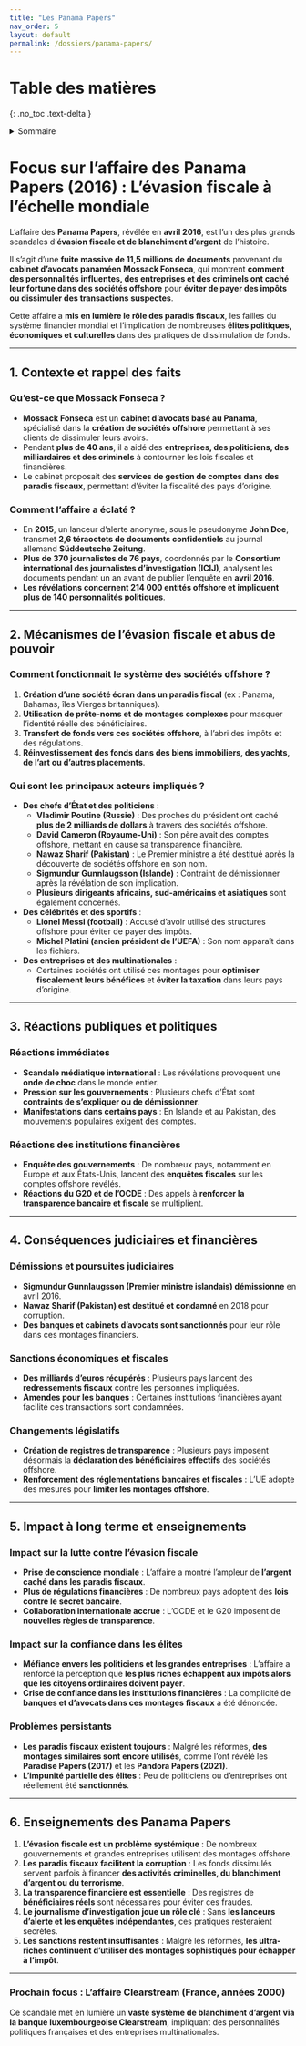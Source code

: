 ```yaml
---
title: "Les Panama Papers"
nav_order: 5
layout: default
permalink: /dossiers/panama-papers/
---
```


# Table des matières
{: .no_toc .text-delta }

<details markdown="block">
  <summary>Sommaire</summary>
  {: .text-delta }

1. Sommaire
{:toc}
</details>

# **Focus sur l’affaire des Panama Papers (2016) : L’évasion fiscale à l’échelle mondiale**

L’affaire des **Panama Papers**, révélée en **avril 2016**, est l’un des plus grands scandales d’**évasion fiscale et de blanchiment d’argent** de l’histoire.

Il s’agit d’une **fuite massive de 11,5 millions de documents** provenant du **cabinet d’avocats panaméen Mossack Fonseca**, qui montrent **comment des personnalités influentes, des entreprises et des criminels ont caché leur fortune dans des sociétés offshore** pour **éviter de payer des impôts ou dissimuler des transactions suspectes**.

Cette affaire a **mis en lumière le rôle des paradis fiscaux**, les failles du système financier mondial et l’implication de nombreuses **élites politiques, économiques et culturelles** dans des pratiques de dissimulation de fonds.

---

## **1. Contexte et rappel des faits**

### **Qu’est-ce que Mossack Fonseca ?**

- **Mossack Fonseca** est un **cabinet d’avocats basé au Panama**, spécialisé dans la **création de sociétés offshore** permettant à ses clients de dissimuler leurs avoirs.
- Pendant **plus de 40 ans**, il a aidé des **entreprises, des politiciens, des milliardaires et des criminels** à contourner les lois fiscales et financières.
- Le cabinet proposait des **services de gestion de comptes dans des paradis fiscaux**, permettant d’éviter la fiscalité des pays d’origine.

### **Comment l’affaire a éclaté ?**

- En **2015**, un lanceur d’alerte anonyme, sous le pseudonyme **John Doe**, transmet **2,6 téraoctets de documents confidentiels** au journal allemand **Süddeutsche Zeitung**.
- **Plus de 370 journalistes de 76 pays**, coordonnés par le **Consortium international des journalistes d’investigation (ICIJ)**, analysent les documents pendant un an avant de publier l’enquête en **avril 2016**.
- **Les révélations concernent 214 000 entités offshore et impliquent plus de 140 personnalités politiques**.

---

## **2. Mécanismes de l’évasion fiscale et abus de pouvoir**

### **Comment fonctionnait le système des sociétés offshore ?**

1. **Création d’une société écran dans un paradis fiscal** (ex : Panama, Bahamas, îles Vierges britanniques).
2. **Utilisation de prête-noms et de montages complexes** pour masquer l’identité réelle des bénéficiaires.
3. **Transfert de fonds vers ces sociétés offshore**, à l’abri des impôts et des régulations.
4. **Réinvestissement des fonds dans des biens immobiliers, des yachts, de l’art ou d’autres placements**.

### **Qui sont les principaux acteurs impliqués ?**

- **Des chefs d’État et des politiciens** :
    - **Vladimir Poutine (Russie)** : Des proches du président ont caché **plus de 2 milliards de dollars** à travers des sociétés offshore.
    - **David Cameron (Royaume-Uni)** : Son père avait des comptes offshore, mettant en cause sa transparence financière.
    - **Nawaz Sharif (Pakistan)** : Le Premier ministre a été destitué après la découverte de sociétés offshore en son nom.
    - **Sigmundur Gunnlaugsson (Islande)** : Contraint de démissionner après la révélation de son implication.
    - **Plusieurs dirigeants africains, sud-américains et asiatiques** sont également concernés.
- **Des célébrités et des sportifs** :
    - **Lionel Messi (football)** : Accusé d’avoir utilisé des structures offshore pour éviter de payer des impôts.
    - **Michel Platini (ancien président de l’UEFA)** : Son nom apparaît dans les fichiers.
- **Des entreprises et des multinationales** :
    - Certaines sociétés ont utilisé ces montages pour **optimiser fiscalement leurs bénéfices** et **éviter la taxation** dans leurs pays d’origine.

---

## **3. Réactions publiques et politiques**

### **Réactions immédiates**

- **Scandale médiatique international** : Les révélations provoquent une **onde de choc** dans le monde entier.
- **Pression sur les gouvernements** : Plusieurs chefs d’État sont **contraints de s’expliquer ou de démissionner**.
- **Manifestations dans certains pays** : En Islande et au Pakistan, des mouvements populaires exigent des comptes.

### **Réactions des institutions financières**

- **Enquête des gouvernements** : De nombreux pays, notamment en Europe et aux États-Unis, lancent des **enquêtes fiscales** sur les comptes offshore révélés.
- **Réactions du G20 et de l’OCDE** : Des appels à **renforcer la transparence bancaire et fiscale** se multiplient.

---

## **4. Conséquences judiciaires et financières**

### **Démissions et poursuites judiciaires**

- **Sigmundur Gunnlaugsson (Premier ministre islandais) démissionne** en avril 2016.
- **Nawaz Sharif (Pakistan) est destitué et condamné** en 2018 pour corruption.
- **Des banques et cabinets d’avocats sont sanctionnés** pour leur rôle dans ces montages financiers.

### **Sanctions économiques et fiscales**

- **Des milliards d’euros récupérés** : Plusieurs pays lancent des **redressements fiscaux** contre les personnes impliquées.
- **Amendes pour les banques** : Certaines institutions financières ayant facilité ces transactions sont condamnées.

### **Changements législatifs**

- **Création de registres de transparence** : Plusieurs pays imposent désormais la **déclaration des bénéficiaires effectifs** des sociétés offshore.
- **Renforcement des réglementations bancaires et fiscales** : L’UE adopte des mesures pour **limiter les montages offshore**.

---

## **5. Impact à long terme et enseignements**

### **Impact sur la lutte contre l’évasion fiscale**

- **Prise de conscience mondiale** : L’affaire a montré l’ampleur de **l’argent caché dans les paradis fiscaux**.
- **Plus de régulations financières** : De nombreux pays adoptent des **lois contre le secret bancaire**.
- **Collaboration internationale accrue** : L’OCDE et le G20 imposent de **nouvelles règles de transparence**.

### **Impact sur la confiance dans les élites**

- **Méfiance envers les politiciens et les grandes entreprises** : L’affaire a renforcé la perception que **les plus riches échappent aux impôts alors que les citoyens ordinaires doivent payer**.
- **Crise de confiance dans les institutions financières** : La complicité de **banques et d’avocats dans ces montages fiscaux** a été dénoncée.

### **Problèmes persistants**

- **Les paradis fiscaux existent toujours** : Malgré les réformes, **des montages similaires sont encore utilisés**, comme l’ont révélé les **Paradise Papers (2017)** et les **Pandora Papers (2021)**.
- **L’impunité partielle des élites** : Peu de politiciens ou d’entreprises ont réellement été **sanctionnés**.

---

## **6. Enseignements des Panama Papers**

1. **L’évasion fiscale est un problème systémique** : De nombreux gouvernements et grandes entreprises utilisent des montages offshore.
2. **Les paradis fiscaux facilitent la corruption** : Les fonds dissimulés servent parfois à financer **des activités criminelles, du blanchiment d’argent ou du terrorisme**.
3. **La transparence financière est essentielle** : Des registres de **bénéficiaires réels** sont nécessaires pour éviter ces fraudes.
4. **Le journalisme d’investigation joue un rôle clé** : Sans **les lanceurs d’alerte et les enquêtes indépendantes**, ces pratiques resteraient secrètes.
5. **Les sanctions restent insuffisantes** : Malgré les réformes, **les ultra-riches continuent d’utiliser des montages sophistiqués pour échapper à l’impôt**.

---

### **Prochain focus : L’affaire Clearstream (France, années 2000)**

Ce scandale met en lumière un **vaste système de blanchiment d’argent via la banque luxembourgeoise Clearstream**, impliquant des personnalités politiques françaises et des entreprises multinationales.
